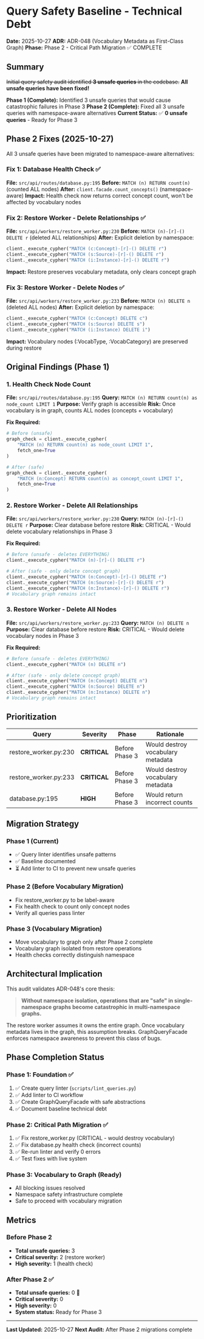 # Query Safety Baseline - Technical Debt

**Date:** 2025-10-27
**ADR:** ADR-048 (Vocabulary Metadata as First-Class Graph)
**Phase:** Phase 2 - Critical Path Migration ✅ COMPLETE

## Summary

~~Initial query safety audit identified **3 unsafe queries** in the codebase.~~ **All unsafe queries have been fixed!**

**Phase 1 (Complete):** Identified 3 unsafe queries that would cause catastrophic failures in Phase 3
**Phase 2 (Complete):** Fixed all 3 unsafe queries with namespace-aware alternatives
**Current Status:** ✅ **0 unsafe queries** - Ready for Phase 3

## Phase 2 Fixes (2025-10-27)

All 3 unsafe queries have been migrated to namespace-aware alternatives:

### Fix 1: Database Health Check ✅
**File:** `src/api/routes/database.py:195`
**Before:** `MATCH (n) RETURN count(n)` (counted ALL nodes)
**After:** `client.facade.count_concepts()` (namespace-aware)
**Impact:** Health check now returns correct concept count, won't be affected by vocabulary nodes

### Fix 2: Restore Worker - Delete Relationships ✅
**File:** `src/api/workers/restore_worker.py:230`
**Before:** `MATCH (n)-[r]-() DELETE r` (deleted ALL relationships)
**After:** Explicit deletion by namespace:
```python
client._execute_cypher("MATCH (c:Concept)-[r]-() DELETE r")
client._execute_cypher("MATCH (s:Source)-[r]-() DELETE r")
client._execute_cypher("MATCH (i:Instance)-[r]-() DELETE r")
```
**Impact:** Restore preserves vocabulary metadata, only clears concept graph

### Fix 3: Restore Worker - Delete Nodes ✅
**File:** `src/api/workers/restore_worker.py:233`
**Before:** `MATCH (n) DELETE n` (deleted ALL nodes)
**After:** Explicit deletion by namespace:
```python
client._execute_cypher("MATCH (c:Concept) DELETE c")
client._execute_cypher("MATCH (s:Source) DELETE s")
client._execute_cypher("MATCH (i:Instance) DELETE i")
```
**Impact:** Vocabulary nodes (:VocabType, :VocabCategory) are preserved during restore

## Original Findings (Phase 1)

### 1. Health Check Node Count
**File:** `src/api/routes/database.py:195`
**Query:** `MATCH (n) RETURN count(n) as node_count LIMIT 1`
**Purpose:** Verify graph is accessible
**Risk:** Once vocabulary is in graph, counts ALL nodes (concepts + vocabulary)

**Fix Required:**
```python
# Before (unsafe)
graph_check = client._execute_cypher(
    "MATCH (n) RETURN count(n) as node_count LIMIT 1",
    fetch_one=True
)

# After (safe)
graph_check = client._execute_cypher(
    "MATCH (n:Concept) RETURN count(n) as concept_count LIMIT 1",
    fetch_one=True
)
```

### 2. Restore Worker - Delete All Relationships
**File:** `src/api/workers/restore_worker.py:230`
**Query:** `MATCH (n)-[r]-() DELETE r`
**Purpose:** Clear database before restore
**Risk:** CRITICAL - Would delete vocabulary relationships in Phase 3

**Fix Required:**
```python
# Before (unsafe - deletes EVERYTHING)
client._execute_cypher("MATCH (n)-[r]-() DELETE r")

# After (safe - only delete concept graph)
client._execute_cypher("MATCH (n:Concept)-[r]-() DELETE r")
client._execute_cypher("MATCH (n:Source)-[r]-() DELETE r")
client._execute_cypher("MATCH (n:Instance)-[r]-() DELETE r")
# Vocabulary graph remains intact
```

### 3. Restore Worker - Delete All Nodes
**File:** `src/api/workers/restore_worker.py:233`
**Query:** `MATCH (n) DELETE n`
**Purpose:** Clear database before restore
**Risk:** CRITICAL - Would delete vocabulary nodes in Phase 3

**Fix Required:**
```python
# Before (unsafe - deletes EVERYTHING)
client._execute_cypher("MATCH (n) DELETE n")

# After (safe - only delete concept graph)
client._execute_cypher("MATCH (n:Concept) DELETE n")
client._execute_cypher("MATCH (n:Source) DELETE n")
client._execute_cypher("MATCH (n:Instance) DELETE n")
# Vocabulary graph remains intact
```

## Prioritization

| Query | Severity | Phase | Rationale |
|-------|----------|-------|-----------|
| restore_worker.py:230 | **CRITICAL** | Before Phase 3 | Would destroy vocabulary metadata |
| restore_worker.py:233 | **CRITICAL** | Before Phase 3 | Would destroy vocabulary metadata |
| database.py:195 | **HIGH** | Before Phase 3 | Would return incorrect counts |

## Migration Strategy

### Phase 1 (Current)
- ✅ Query linter identifies unsafe patterns
- ✅ Baseline documented
- ⏳ Add linter to CI to prevent new unsafe queries

### Phase 2 (Before Vocabulary Migration)
- Fix restore_worker.py to be label-aware
- Fix health check to count only concept nodes
- Verify all queries pass linter

### Phase 3 (Vocabulary Migration)
- Move vocabulary to graph only after Phase 2 complete
- Vocabulary graph isolated from restore operations
- Health checks correctly distinguish namespace

## Architectural Implication

This audit validates ADR-048's core thesis:

> **Without namespace isolation, operations that are "safe" in single-namespace graphs become catastrophic in multi-namespace graphs.**

The restore worker assumes it owns the entire graph. Once vocabulary metadata lives in the graph, this assumption breaks. GraphQueryFacade enforces namespace awareness to prevent this class of bugs.

## Phase Completion Status

### Phase 1: Foundation ✅
1. ✅ Create query linter (`scripts/lint_queries.py`)
2. ✅ Add linter to CI workflow
3. ✅ Create GraphQueryFacade with safe abstractions
4. ✅ Document baseline technical debt

### Phase 2: Critical Path Migration ✅
1. ✅ Fix restore_worker.py (CRITICAL - would destroy vocabulary)
2. ✅ Fix database.py health check (incorrect counts)
3. ✅ Re-run linter and verify 0 errors
4. ✅ Test fixes with live system

### Phase 3: Vocabulary to Graph (Ready)
- All blocking issues resolved
- Namespace safety infrastructure complete
- Safe to proceed with vocabulary migration

## Metrics

### Before Phase 2
- **Total unsafe queries:** 3
- **Critical severity:** 2 (restore worker)
- **High severity:** 1 (health check)

### After Phase 2 ✅
- **Total unsafe queries:** 0 🎉
- **Critical severity:** 0
- **High severity:** 0
- **System status:** Ready for Phase 3

---

**Last Updated:** 2025-10-27
**Next Audit:** After Phase 2 migrations complete
